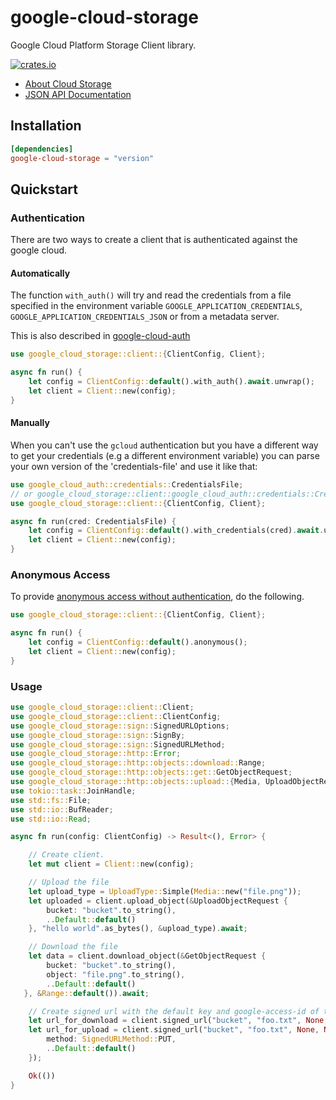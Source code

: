 # google-cloud-storage

Google Cloud Platform Storage Client library.

[![crates.io](https://img.shields.io/crates/v/google-cloud-storage.svg)](https://crates.io/crates/google-cloud-storage)

* [About Cloud Storage](https://cloud.google.com/storage/)
* [JSON API Documentation](https://cloud.google.com/storage/docs/json_api/v1)

## Installation

```toml
[dependencies]
google-cloud-storage = "version"
```

## Quickstart

### Authentication
There are two ways to create a client that is authenticated against the google cloud.

#### Automatically

The function `with_auth()` will try and read the credentials from a file specified in the environment variable `GOOGLE_APPLICATION_CREDENTIALS`, `GOOGLE_APPLICATION_CREDENTIALS_JSON` or
from a metadata server.

This is also described in [google-cloud-auth](https://github.com/yoshidan/google-cloud-rust/blob/main/foundation/auth/README.md)

```rust
use google_cloud_storage::client::{ClientConfig, Client};

async fn run() {
    let config = ClientConfig::default().with_auth().await.unwrap();
    let client = Client::new(config);
}
```

#### Manually

When you can't use the `gcloud` authentication but you have a different way to get your credentials (e.g a different environment variable)
you can parse your own version of the 'credentials-file' and use it like that:

```rust
use google_cloud_auth::credentials::CredentialsFile;
// or google_cloud_storage::client::google_cloud_auth::credentials::CredentialsFile
use google_cloud_storage::client::{ClientConfig, Client};

async fn run(cred: CredentialsFile) {
    let config = ClientConfig::default().with_credentials(cred).await.unwrap();
    let client = Client::new(config);
}
```

### Anonymous Access

To provide [anonymous access without authentication](https://cloud.google.com/storage/docs/authentication), do the following.

```rust
use google_cloud_storage::client::{ClientConfig, Client};

async fn run() {
    let config = ClientConfig::default().anonymous();
    let client = Client::new(config);
}
```

### Usage

```rust
use google_cloud_storage::client::Client;
use google_cloud_storage::client::ClientConfig;
use google_cloud_storage::sign::SignedURLOptions;
use google_cloud_storage::sign::SignBy;
use google_cloud_storage::sign::SignedURLMethod;
use google_cloud_storage::http::Error;
use google_cloud_storage::http::objects::download::Range;
use google_cloud_storage::http::objects::get::GetObjectRequest;
use google_cloud_storage::http::objects::upload::{Media, UploadObjectRequest, UploadType};
use tokio::task::JoinHandle;
use std::fs::File;
use std::io::BufReader;
use std::io::Read;

async fn run(config: ClientConfig) -> Result<(), Error> {

    // Create client.
    let mut client = Client::new(config);

    // Upload the file
    let upload_type = UploadType::Simple(Media::new("file.png"));
    let uploaded = client.upload_object(&UploadObjectRequest {
        bucket: "bucket".to_string(),
        ..Default::default()
    }, "hello world".as_bytes(), &upload_type).await;

    // Download the file
    let data = client.download_object(&GetObjectRequest {
        bucket: "bucket".to_string(),
        object: "file.png".to_string(),
        ..Default::default()
   }, &Range::default()).await;

    // Create signed url with the default key and google-access-id of the client
    let url_for_download = client.signed_url("bucket", "foo.txt", None, None, SignedURLOptions::default());
    let url_for_upload = client.signed_url("bucket", "foo.txt", None, None, SignedURLOptions {
        method: SignedURLMethod::PUT,
        ..Default::default()
    });

    Ok(())
}
```
